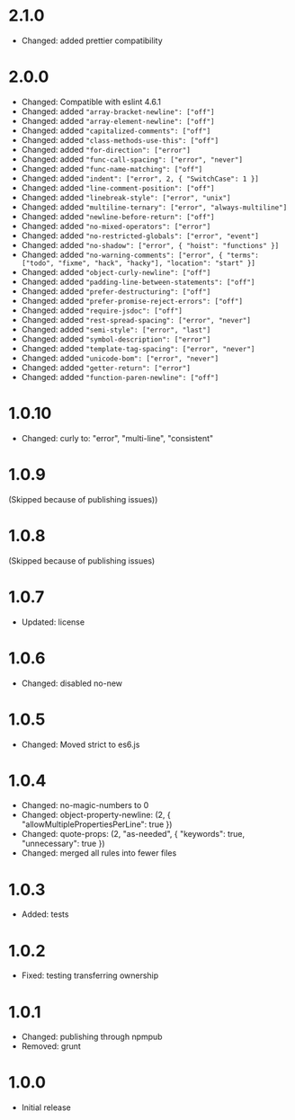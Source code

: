 # 2.1.0

- Changed: added prettier compatibility

# 2.0.0

-   Changed: Compatible with eslint 4.6.1
-   Changed: added `"array-bracket-newline": ["off"]`
-   Changed: added `"array-element-newline": ["off"]`
-   Changed: added `"capitalized-comments": ["off"]`
-   Changed: added `"class-methods-use-this": ["off"]`
-   Changed: added `"for-direction": ["error"]`
-   Changed: added `"func-call-spacing": ["error", "never"]`
-   Changed: added `"func-name-matching": ["off"]`
-   Changed: added `"indent": ["error", 2, { "SwitchCase": 1 }]`
-   Changed: added `"line-comment-position": ["off"]`
-   Changed: added `"linebreak-style": ["error", "unix"]`
-   Changed: added `"multiline-ternary": ["error", "always-multiline"]`
-   Changed: added `"newline-before-return": ["off"]`
-   Changed: added `"no-mixed-operators": ["error"]`
-   Changed: added `"no-restricted-globals": ["error", "event"]`
-   Changed: added `"no-shadow": ["error", { "hoist": "functions" }]`
-   Changed: added `"no-warning-comments": ["error", { "terms": ["todo", "fixme", "hack", "hacky"], "location": "start" }]`
-   Changed: added `"object-curly-newline": ["off"]`
-   Changed: added `"padding-line-between-statements": ["off"]`
-   Changed: added `"prefer-destructuring": ["off"]`
-   Changed: added `"prefer-promise-reject-errors": ["off"]`
-   Changed: added `"require-jsdoc": ["off"]`
-   Changed: added `"rest-spread-spacing": ["error", "never"]`
-   Changed: added `"semi-style": ["error", "last"]`
-   Changed: added `"symbol-description": ["error"]`
-   Changed: added `"template-tag-spacing": ["error", "never"]`
-   Changed: added `"unicode-bom": ["error", "never"]`
-   Changed: added `"getter-return": ["error"]`
-   Changed: added `"function-paren-newline": ["off"]`


# 1.0.10

-   Changed: curly to: "error", "multi-line", "consistent"

# 1.0.9

(Skipped because of publishing issues))

# 1.0.8

(Skipped because of publishing issues)

# 1.0.7

-   Updated: license

# 1.0.6

-   Changed: disabled no-new

# 1.0.5

-   Changed: Moved strict to es6.js

# 1.0.4

-   Changed: no-magic-numbers to 0
-   Changed: object-property-newline: (2, { "allowMultiplePropertiesPerLine": true })
-   Changed: quote-props: (2, "as-needed", { "keywords": true, "unnecessary": true })
-   Changed: merged all rules into fewer files

# 1.0.3

-   Added: tests

# 1.0.2

-   Fixed: testing transferring ownership

# 1.0.1

-   Changed: publishing through npmpub
-   Removed: grunt

# 1.0.0

-   Initial release
